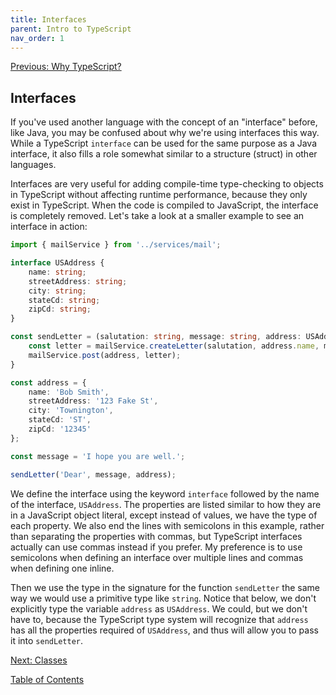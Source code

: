 ```yaml
---
title: Interfaces
parent: Intro to TypeScript
nav_order: 1
---
```

[Previous: Why TypeScript?](0-why-typescript.md)

## Interfaces

If you've used another language with the concept of an "interface" before, like Java, you may be confused about why we're using interfaces this way. While a TypeScript `interface` can be used for the same purpose as a Java interface, it also fills a role somewhat similar to a structure (struct) in other languages.

Interfaces are very useful for adding compile-time type-checking to objects in TypeScript without affecting runtime performance, because they only exist in TypeScript. When the code is compiled to JavaScript, the interface is completely removed. Let's take a look at a smaller example to see an interface in action:

```TypeScript
import { mailService } from '../services/mail';

interface USAddress {
    name: string;
    streetAddress: string;
    city: string;
    stateCd: string;
    zipCd: string;
}

const sendLetter = (salutation: string, message: string, address: USAddress) => {
    const letter = mailService.createLetter(salutation, address.name, message);
    mailService.post(address, letter);
}

const address = {
    name: 'Bob Smith',
    streetAddress: '123 Fake St',
    city: 'Townington',
    stateCd: 'ST',
    zipCd: '12345'
};

const message = 'I hope you are well.';

sendLetter('Dear', message, address);
```

We define the interface using the keyword `interface` followed by the name of the interface, `USAddress`. The properties are listed similar to how they are in a JavaScript object literal, except instead of values, we have the type of each property. We also end the lines with semicolons in this example, rather than separating the properties with commas, but TypeScript interfaces actually can use commas instead if you prefer. My preference is to use semicolons when defining an interface over multiple lines and commas when defining one inline.

Then we use the type in the signature for the function `sendLetter` the same way we would use a primitive type like `string`. Notice that below, we don't explicitly type the variable `address` as `USAddress`. We could, but we don't have to, because the TypeScript type system will recognize that `address` has all the properties required of `USAddress`, and thus will allow you to pass it into `sendLetter`.

[Next: Classes](2-classes.md)

[Table of Contents](index)
